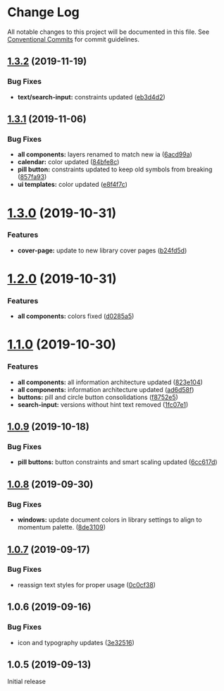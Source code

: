 # Change Log

All notable changes to this project will be documented in this file.
See [Conventional Commits](https://conventionalcommits.org) for commit guidelines.

## [1.3.2](https://github.com/momentum-design/momentum-design-kit/compare/@momentum-ui/windows-sketch-kit@1.3.1...@momentum-ui/windows-sketch-kit@1.3.2) (2019-11-19)


### Bug Fixes

* **text/search-input:** constraints updated ([eb3d4d2](https://github.com/momentum-design/momentum-design-kit/commit/eb3d4d2))





## [1.3.1](https://github.com/momentum-design/momentum-design-kit/compare/@momentum-ui/windows-sketch-kit@1.3.0...@momentum-ui/windows-sketch-kit@1.3.1) (2019-11-06)


### Bug Fixes

* **all components:** layers renamed to match new ia ([6acd99a](https://github.com/momentum-design/momentum-design-kit/commit/6acd99a))
* **calendar:** color updated ([84bfe8c](https://github.com/momentum-design/momentum-design-kit/commit/84bfe8c))
* **pill button:** constraints updated to keep old symbols from breaking ([857fa93](https://github.com/momentum-design/momentum-design-kit/commit/857fa93))
* **ui templates:** color updated ([e8f4f7c](https://github.com/momentum-design/momentum-design-kit/commit/e8f4f7c))





# [1.3.0](https://github.com/momentum-design/momentum-design-kit/compare/@momentum-ui/windows-sketch-kit@1.2.0...@momentum-ui/windows-sketch-kit@1.3.0) (2019-10-31)


### Features

* **cover-page:** update to new library cover pages ([b24fd5d](https://github.com/momentum-design/momentum-design-kit/commit/b24fd5d))





# [1.2.0](https://github.com/momentum-design/momentum-design-kit/compare/@momentum-ui/windows-sketch-kit@1.1.0...@momentum-ui/windows-sketch-kit@1.2.0) (2019-10-31)


### Features

* **all components:** colors fixed ([d0285a5](https://github.com/momentum-design/momentum-design-kit/commit/d0285a5))





# [1.1.0](https://github.com/momentum-design/momentum-design-kit/compare/@momentum-ui/windows-sketch-kit@1.0.9...@momentum-ui/windows-sketch-kit@1.1.0) (2019-10-30)


### Features

* **all components:** all information architecture updated ([823e104](https://github.com/momentum-design/momentum-design-kit/commit/823e104))
* **all components:** information architecture updated ([ad6d58f](https://github.com/momentum-design/momentum-design-kit/commit/ad6d58f))
* **buttons:** pill and circle button consolidations ([f8752e5](https://github.com/momentum-design/momentum-design-kit/commit/f8752e5))
* **search-input:** versions without hint text removed ([1fc07e1](https://github.com/momentum-design/momentum-design-kit/commit/1fc07e1))





## [1.0.9](https://github.com/momentum-design/momentum-design-kit/compare/@momentum-ui/windows-sketch-kit@1.0.8...@momentum-ui/windows-sketch-kit@1.0.9) (2019-10-18)


### Bug Fixes

* **pill buttons:** button constraints and smart scaling updated ([6cc617d](https://github.com/momentum-design/momentum-design-kit/commit/6cc617d))





## [1.0.8](https://github.com/momentum-design/momentum-design-kit/compare/@momentum-ui/windows-sketch-kit@1.0.7...@momentum-ui/windows-sketch-kit@1.0.8) (2019-09-30)


### Bug Fixes

* **windows:** update document colors in library settings to align to momentum palette. ([8de3109](https://github.com/momentum-design/momentum-design-kit/commit/8de3109))





## [1.0.7](https://github.com/momentum-design/momentum-design-kit/compare/@momentum-ui/windows-sketch-kit@1.0.6...@momentum-ui/windows-sketch-kit@1.0.7) (2019-09-17)


### Bug Fixes

* reassign text styles for proper usage ([0c0cf38](https://github.com/momentum-design/momentum-design-kit/commit/0c0cf38))





## 1.0.6 (2019-09-16)


### Bug Fixes

* icon and typography updates ([3e32516](https://github.com/momentum-design/momentum-design-kit/commit/3e32516))





## 1.0.5 (2019-09-13)

Initial release
